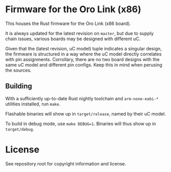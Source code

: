 # Firmware for the Oro Link (x86)

This houses the Rust firmware for the Oro Link (x86 board).

It is always updated for the latest revision on `master`, but due to
supply chain issues, various boards may be designed with different uC.

Given that the (latest revision, uC model) tuple indicates a singular
design, the firmware is structured in a way where the uC model directly
correlates with pin assignments. Corrollary, there are no two board
designs with the same uC model and different pin configs. Keep this in mind
when perusing the sources.

## Building

With a sufficiently up-to-date Rust nightly toolchain and `arm-none-eabi-*`
utilities installed, run `make`.

Flashable binaries will show up in `target/release`, named by their uC model.

To build in debug mode, use `make DEBUG=1`. Binaries will thus show up in
`target/debug`.

# License

See repository root for copyright information and license.

